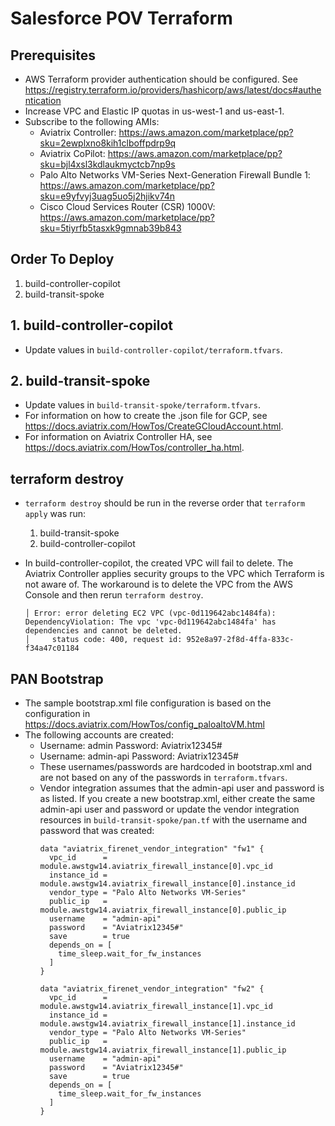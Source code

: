 # Salesforce POV Terraform

## Prerequisites

- AWS Terraform provider authentication should be configured. See https://registry.terraform.io/providers/hashicorp/aws/latest/docs#authentication
- Increase VPC and Elastic IP quotas in us-west-1 and us-east-1.
- Subscribe to the following AMIs:
  - Aviatrix Controller: https://aws.amazon.com/marketplace/pp?sku=2ewplxno8kih1clboffpdrp9q
  - Aviatrix CoPilot: https://aws.amazon.com/marketplace/pp?sku=bjl4xsl3kdlaukmyctcb7np9s
  - Palo Alto Networks VM-Series Next-Generation Firewall Bundle 1: https://aws.amazon.com/marketplace/pp?sku=e9yfvyj3uag5uo5j2hjikv74n
  - Cisco Cloud Services Router (CSR) 1000V: https://aws.amazon.com/marketplace/pp?sku=5tiyrfb5tasxk9gmnab39b843

## Order To Deploy

1. build-controller-copilot
2. build-transit-spoke

## 1. build-controller-copilot

- Update values in `build-controller-copilot/terraform.tfvars`.

## 2. build-transit-spoke

- Update values in `build-transit-spoke/terraform.tfvars`.
- For information on how to create the .json file for GCP, see https://docs.aviatrix.com/HowTos/CreateGCloudAccount.html.
- For information on Aviatrix Controller HA, see https://docs.aviatrix.com/HowTos/controller_ha.html.

## terraform destroy

- `terraform destroy` should be run in the reverse order that `terraform apply` was run:

  1. build-transit-spoke
  2. build-controller-copilot

- In build-controller-copilot, the created VPC will fail to delete. The Aviatrix Controller applies security groups to the VPC which Terraform is not aware of. The workaround is to delete the VPC from the AWS Console and then rerun `terraform destroy`.

  ```
  │ Error: error deleting EC2 VPC (vpc-0d119642abc1484fa): DependencyViolation: The vpc 'vpc-0d119642abc1484fa' has dependencies and cannot be deleted.
  │ 	status code: 400, request id: 952e8a97-2f8d-4ffa-833c-f34a47c01184
  ```

## PAN Bootstrap

- The sample bootstrap.xml file configuration is based on the configuration in https://docs.aviatrix.com/HowTos/config_paloaltoVM.html
- The following accounts are created:
  - Username: admin Password: Aviatrix12345#
  - Username: admin-api Password: Aviatrix12345#
  - These usernames/passwords are hardcoded in bootstrap.xml and are not based on any of the passwords in `terraform.tfvars`.
  - Vendor integration assumes that the admin-api user and password is as listed. If you create a new bootstrap.xml, either create the same admin-api user and password or update the vendor integration resources in `build-transit-spoke/pan.tf` with the username and password that was created:
    ```
    data "aviatrix_firenet_vendor_integration" "fw1" {
      vpc_id      = module.awstgw14.aviatrix_firewall_instance[0].vpc_id
      instance_id = module.awstgw14.aviatrix_firewall_instance[0].instance_id
      vendor_type = "Palo Alto Networks VM-Series"
      public_ip   = module.awstgw14.aviatrix_firewall_instance[0].public_ip
      username    = "admin-api"
      password    = "Aviatrix12345#"
      save        = true
      depends_on = [
        time_sleep.wait_for_fw_instances
      ]
    }

    data "aviatrix_firenet_vendor_integration" "fw2" {
      vpc_id      = module.awstgw14.aviatrix_firewall_instance[1].vpc_id
      instance_id = module.awstgw14.aviatrix_firewall_instance[1].instance_id
      vendor_type = "Palo Alto Networks VM-Series"
      public_ip   = module.awstgw14.aviatrix_firewall_instance[1].public_ip
      username    = "admin-api"
      password    = "Aviatrix12345#"
      save        = true
      depends_on = [
        time_sleep.wait_for_fw_instances
      ]
    }
    ```
